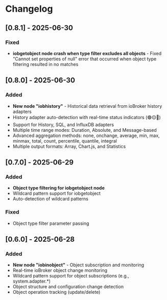 # Changelog

## [0.8.1] - 2025-06-30
### Fixed
- **iobgetobject node crash when type filter excludes all objects** - Fixed "Cannot set properties of null" error that occurred when object type filtering resulted in no matches

## [0.8.0] - 2025-06-30
### Added
- **New node "iobhistory"** - Historical data retrieval from ioBroker history adapters
- History adapter auto-detection with real-time status indicators (🟢🟡🔴)
- Support for History, SQL, and InfluxDB adapters
- Multiple time range modes: Duration, Absolute, and Message-based
- Advanced aggregation methods: none, onchange, average, min, max, minmax, total, count, percentile, quantile, integral
- Multiple output formats: Array, Chart.js, and Statistics

## [0.7.0] - 2025-06-29
### Added
- **Object type filtering for iobgetobject node**
- Wildcard pattern support for iobgetobject
- Auto-detection of wildcard patterns

### Fixed
- Object type filter parameter passing

## [0.6.0] - 2025-06-28
### Added
- **New node "iobinobject"** - Object subscription and monitoring
- Real-time ioBroker object change monitoring
- Wildcard pattern support for object subscriptions (e.g., system.adapter.*)
- Object structure and configuration change detection
- Object operation tracking (update/delete)
